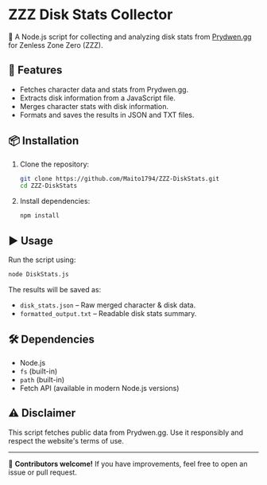 # ZZZ Disk Stats Collector

🚀 A Node.js script for collecting and analyzing disk stats from [Prydwen.gg](https://www.prydwen.gg) for Zenless Zone Zero (ZZZ).

## 📌 Features

- Fetches character data and stats from Prydwen.gg.
- Extracts disk information from a JavaScript file.
- Merges character stats with disk information.
- Formats and saves the results in JSON and TXT files.

## 📦 Installation

1. Clone the repository:
   ```sh
   git clone https://github.com/Maito1794/ZZZ-DiskStats.git
   cd ZZZ-DiskStats
   ```

2. Install dependencies:
   ```sh
   npm install
   ```

## ▶️ Usage

Run the script using:
```sh
node DiskStats.js
```

The results will be saved as:
- `disk_stats.json` – Raw merged character & disk data.
- `formatted_output.txt` – Readable disk stats summary.

## 🛠 Dependencies

- Node.js
- `fs` (built-in)
- `path` (built-in)
- Fetch API (available in modern Node.js versions)

## ⚠️ Disclaimer

This script fetches public data from Prydwen.gg. Use it responsibly and respect the website's terms of use.

---

📌 **Contributors welcome!** If you have improvements, feel free to open an issue or pull request.
